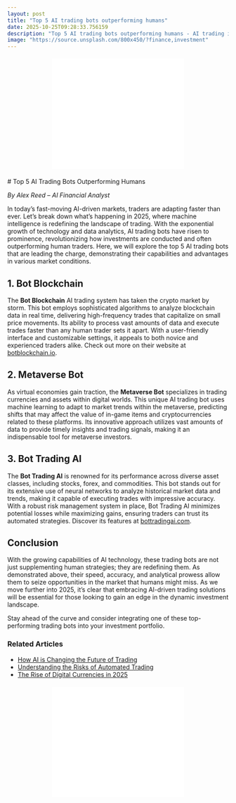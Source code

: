 ```yaml
---
layout: post
title: "Top 5 AI trading bots outperforming humans"
date: 2025-10-25T09:28:33.756159
description: "Top 5 AI trading bots outperforming humans - AI trading insights"
image: "https://source.unsplash.com/800x450/?finance,investment"
---
```

<!-- Ad -->
<div class="ad-banner" style="text-align:center;margin:20px auto;">
  <script async="async" data-cfasync="false"
    src="//pl27891709.effectivegatecpm.com/4955a0184593e15cf0c89752f04aab3a/invoke.js">
  </script>
  <div id="container-4955a0184593e15cf0c89752f04aab3a"></div>
  <iframe src="//pl27891709.effectivegatecpm.com/4955a0184593e15cf0c89752f04aab3a/invoke.js" 
    style="width:300px;height:250px;border:none;overflow:hidden;"></iframe>
</div>
# Top 5 AI Trading Bots Outperforming Humans

*By Alex Reed – AI Financial Analyst*

In today’s fast-moving AI-driven markets, traders are adapting faster than ever. Let’s break down what’s happening in 2025, where machine intelligence is redefining the landscape of trading. With the exponential growth of technology and data analytics, AI trading bots have risen to prominence, revolutionizing how investments are conducted and often outperforming human traders. Here, we will explore the top 5 AI trading bots that are leading the charge, demonstrating their capabilities and advantages in various market conditions.

## 1. **Bot Blockchain**

The **Bot Blockchain** AI trading system has taken the crypto market by storm. This bot employs sophisticated algorithms to analyze blockchain data in real time, delivering high-frequency trades that capitalize on small price movements. Its ability to process vast amounts of data and execute trades faster than any human trader sets it apart. With a user-friendly interface and customizable settings, it appeals to both novice and experienced traders alike. Check out more on their website at [botblockchain.io](https://botblockchain.io).

## 2. **Metaverse Bot**

As virtual economies gain traction, the **Metaverse Bot** specializes in trading currencies and assets within digital worlds. This unique AI trading bot uses machine learning to adapt to market trends within the metaverse, predicting shifts that may affect the value of in-game items and cryptocurrencies related to these platforms. Its innovative approach utilizes vast amounts of data to provide timely insights and trading signals, making it an indispensable tool for metaverse investors.

## 3. **Bot Trading AI**

The **Bot Trading AI** is renowned for its performance across diverse asset classes, including stocks, forex, and commodities. This bot stands out for its extensive use of neural networks to analyze historical market data and trends, making it capable of executing trades with impressive accuracy. With a robust risk management system in place, Bot Trading AI minimizes potential losses while maximizing gains, ensuring traders can trust its automated strategies. Discover its features at [bottradingai.com](https://bottradingai.com).

## Conclusion

With the growing capabilities of AI technology, these trading bots are not just supplementing human strategies; they are redefining them. As demonstrated above, their speed, accuracy, and analytical prowess allow them to seize opportunities in the market that humans might miss. As we move further into 2025, it’s clear that embracing AI-driven trading solutions will be essential for those looking to gain an edge in the dynamic investment landscape. 

Stay ahead of the curve and consider integrating one of these top-performing trading bots into your investment portfolio. 

### Related Articles
- [How AI is Changing the Future of Trading](#)
- [Understanding the Risks of Automated Trading](#)
- [The Rise of Digital Currencies in 2025](#)

<!-- Ad -->
<div class="ad-banner" style="text-align:center;margin:20px auto;">
  <script async="async" data-cfasync="false"
    src="//pl27891709.effectivegatecpm.com/4955a0184593e15cf0c89752f04aab3a/invoke.js">
  </script>
  <div id="container-4955a0184593e15cf0c89752f04aab3a"></div>
  <iframe src="//pl27891709.effectivegatecpm.com/4955a0184593e15cf0c89752f04aab3a/invoke.js" 
    style="width:300px;height:250px;border:none;overflow:hidden;"></iframe>
</div>